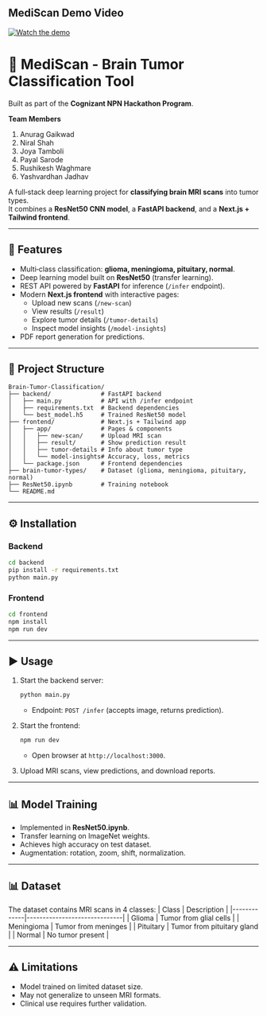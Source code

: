 ## MediScan Demo Video

[![Watch the demo](https://img.youtube.com/vi/eR0oJ0v-PkE/0.jpg)](https://www.youtube.com/watch?v=eR0oJ0v-PkE)


# 🧠 MediScan - Brain Tumor Classification Tool

Built as part of the **Cognizant NPN Hackathon Program**.

**Team Members**
1. Anurag Gaikwad
2. Niral Shah
3. Joya Tamboli
4. Payal Sarode
5. Rushikesh Waghmare
6. Yashvardhan Jadhav 

A full‑stack deep learning project for **classifying brain MRI scans** into tumor types.  
It combines a **ResNet50 CNN model**, a **FastAPI backend**, and a **Next.js + Tailwind frontend**.

---

## 🚀 Features
- Multi‑class classification: **glioma, meningioma, pituitary, normal**.
- Deep learning model built on **ResNet50** (transfer learning).
- REST API powered by **FastAPI** for inference (`/infer` endpoint).
- Modern **Next.js frontend** with interactive pages:
  - Upload new scans (`/new-scan`)
  - View results (`/result`)
  - Explore tumor details (`/tumor-details`)
  - Inspect model insights (`/model-insights`)
- PDF report generation for predictions.

---

## 📂 Project Structure
```
Brain-Tumor-Classification/
├── backend/              # FastAPI backend
│   ├── main.py           # API with /infer endpoint
│   ├── requirements.txt  # Backend dependencies
│   └── best_model.h5     # Trained ResNet50 model
├── frontend/             # Next.js + Tailwind app
│   ├── app/              # Pages & components
│   │   ├── new-scan/     # Upload MRI scan
│   │   ├── result/       # Show prediction result
│   │   ├── tumor-details # Info about tumor type
│   │   └── model-insights# Accuracy, loss, metrics
│   └── package.json      # Frontend dependencies
├── brain-tumor-types/    # Dataset (glioma, meningioma, pituitary, normal)
├── ResNet50.ipynb        # Training notebook
└── README.md
```

---

## ⚙️ Installation

### Backend
```bash
cd backend
pip install -r requirements.txt
python main.py
```

### Frontend
```bash
cd frontend
npm install
npm run dev
```

---

## ▶️ Usage

1. Start the backend server:
   ```bash
   python main.py 
   ```
   - Endpoint: `POST /infer` (accepts image, returns prediction).

2. Start the frontend:
   ```bash
   npm run dev
   ```
   - Open browser at `http://localhost:3000`.

3. Upload MRI scans, view predictions, and download reports.

---

## 📊 Model Training
- Implemented in **ResNet50.ipynb**.
- Transfer learning on ImageNet weights.
- Achieves high accuracy on test dataset.
- Augmentation: rotation, zoom, shift, normalization.

---

## 📊 Dataset
The dataset contains MRI scans in 4 classes:
| Class       | Description                  |
|-------------|------------------------------|
| Glioma      | Tumor from glial cells       |
| Meningioma  | Tumor from meninges          |
| Pituitary   | Tumor from pituitary gland   |
| Normal      | No tumor present             |

---

## ⚠️ Limitations
- Model trained on limited dataset size.
- May not generalize to unseen MRI formats.
- Clinical use requires further validation.
